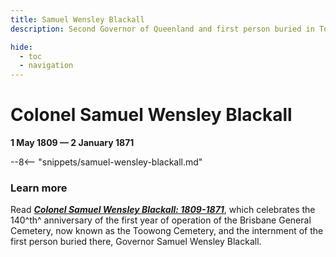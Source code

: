 ```yaml
---
title: Samuel Wensley Blackall
description: Second Governor of Queenland and first person buried in Toowong Cemetery

hide:
  - toc
  - navigation
---
```



<script type="application/ld+json">
{
  "@context": "https://schema.org",
  "@type": "Article",
  "name": "Samuel Wensley Blackall",
  "headline": "Samuel Wensley Blackall - second Governor of Queenland and first person buried in Toowong Cemetery Cemetery",
  "description": "Samuel Wensley Blackall was the second Governor of Queenland and first person buried in Toowong Cemetery Cemetery",
  "mainEntityOfPage": "https://1871fotc.github.io/fotc/research/samuel-wensley-blackall/",
  "keywords": ["Samuel Wensley Blackall", "Samuel Blackall", "Toowong Cemetery First Burial"],
  "dateModified": "2022-05-09",
  "datePublished": "2022-05-09",
  "author": {
      "@type": "Organization",
      "name": "Friends of Toowong Cemetery Association Inc.",
      "url": "https://1871fotc.github.io/fotc/"
    },  
  "publisher": {
        "@type": "Organization",
        "name": "Friends of Toowong Cemetery Association Inc.",
        "url": "https://1871fotc.github.io/fotc/",
        "logo": "https://1871fotc.github.io/fotc/assets/logo/fotc-1x1.png"
    },
  "image": [
      "https://https://1871fotc.github.io/fotc/assets/logo/fotc-1x1.png",
      "https://1871fotc.github.io/fotc/assets/logo/fotc-banner-4x3.png",
      "https://1871fotc.github.io/fotc/assets/images/social/research/samuel-wensley-blackall.png"
    ],
  "about": {
      "@type": "Person",
      "givenName": "Samuel",
      "additionalName": "Wensley",
      "familyName": "Blackall",
      "name": "Samuel Wensley Blackall",
      "birthDate": "1809-05-01",
      "birthPlace": {"@type":"Place",
        "address": {"@type":"PostalAddress",
          "addressLocality": "Dublin",
          "addressRegion": "Dublin",
          "addressCountry": "Ireland"
        }
      },
    "deathDate": "1871-01-02",
    "deathPlace": {"@type": "Place",
      "address": {"@type": "PostalAddress",
        "addressRegion": "Queensland",
        "addressCountry": "Australia"
      }
    }
  }
}
</script>



# Colonel Samuel Wensley Blackall 

**1 May 1809 — 2 January 1871**

--8<-- "snippets/samuel-wensley-blackall.md"

### Learn more 

Read ***[Colonel Samuel Wensley Blackall: 1809-1871](../assets/guides/samuel-blackall.pdf)***, which celebrates the 140^th^ anniversary of the first year of operation of the Brisbane General Cemetery, now known as the Toowong Cemetery, and the internment of the first person buried there, Governor Samuel Wensley Blackall.
